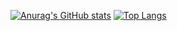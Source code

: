 [![Anurag's GitHub stats](https://github-readme-stats.vercel.app/api?username=j-hm&thema=dark)](https://github.com/anuraghazra/github-readme-stats)
[![Top Langs](https://github-readme-stats.vercel.app/api/top-langs/?username=j-hm&thema=dark)](https://github.com/anuraghazra/github-readme-stats)
